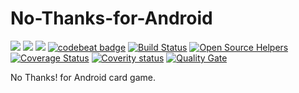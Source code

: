 # No-Thanks-for-Android

![](https://img.shields.io/badge/platform-Android-blue.svg) 
![](https://img.shields.io/badge/language-java-blue.svg)
[![](https://tokei.rs/b1/github.com/SvetlinGeorgiev/No-Thanks-for-Android)]([https://github.com/VelbazhdSoftwareLLC/IthakaBoardGame](https://github.com/SvetlinGeorgiev/No-Thanks-for-Android/)https://github.com/SvetlinGeorgiev/No-Thanks-for-Android) 
[![codebeat badge](https://codebeat.co/badges/129caf76-7cea-479b-a4e5-9f21196aad81)](https://codebeat.co/projects/github-com-svetlingeorgiev-no-thanks-for-android-master) 
[![Build Status](https://travis-ci.org/SvetlinGeorgiev/No-Thanks-for-Android.svg?branch=master)](https://travis-ci.org/SvetlinGeorgiev/No-Thanks-for-Android)
[![Open Source Helpers](https://www.codetriage.com/svetlingeorgiev/no-thanks-for-android/badges/users.svg)](https://www.codetriage.com/svetlingeorgiev/no-thanks-for-android) 
[![Coverage Status](https://codecov.io/gh/SvetlinGeorgiev/No-Thanks-for-Android/branch/master/graph/badge.svg)](https://codecov.io/gh/SvetlinGeorgiev/No-Thanks-for-Android) 
[![Coverity status](https://scan.coverity.com/projects/17593/badge.svg)](https://scan.coverity.com/projects/no-thanks-for-android) 
[![Quality Gate](https://sonarcloud.io/api/project_badges/measure?project=SvetlinGeorgiev_No-Thanks-for-Android&metric=alert_status)](https://sonarcloud.io/dashboard?id=SvetlinGeorgiev_No-Thanks-for-Android)

No Thanks! for Android card game.
